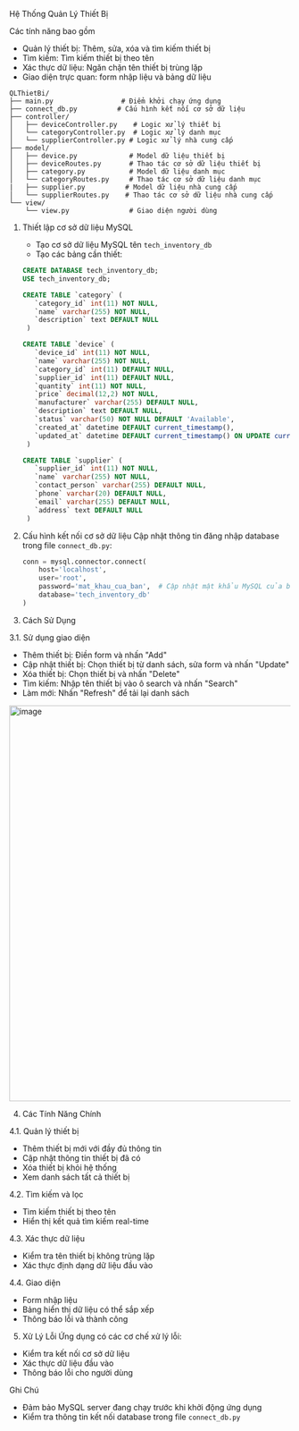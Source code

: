 Hệ Thống Quản Lý Thiết Bị

Các tính năng bao gồm
- Quản lý thiết bị: Thêm, sửa, xóa và tìm kiếm thiết bị
- Tìm kiếm: Tìm kiếm thiết bị theo tên
- Xác thực dữ liệu: Ngăn chặn tên thiết bị trùng lặp
- Giao diện trực quan: form nhập liệu và bảng dữ liệu

```
QLThietBi/
├── main.py                 # Điểm khởi chạy ứng dụng
├── connect_db.py          # Cấu hình kết nối cơ sở dữ liệu
├── controller/
│   ├── deviceController.py    # Logic xử lý thiết bị
│   └── categoryController.py  # Logic xử lý danh mục
│   └── supplierController.py # Logic xử lý nhà cung cấp
├── model/
│   ├── device.py             # Model dữ liệu thiết bị
│   ├── deviceRoutes.py       # Thao tác cơ sở dữ liệu thiết bị
│   ├── category.py           # Model dữ liệu danh mục
│   └── categoryRoutes.py     # Thao tác cơ sở dữ liệu danh mục
|   ├── supplier.py          # Model dữ liệu nhà cung cấp
│   └── supplierRoutes.py    # Thao tác cơ sở dữ liệu nhà cung cấp
└── view/
    └── view.py               # Giao diện người dùng
```


1. Thiết lập cơ sở dữ liệu MySQL
   - Tạo cơ sở dữ liệu MySQL tên `tech_inventory_db`
   - Tạo các bảng cần thiết:

   ```sql
   CREATE DATABASE tech_inventory_db;
   USE tech_inventory_db;

   CREATE TABLE `category` (
      `category_id` int(11) NOT NULL,
      `name` varchar(255) NOT NULL,
      `description` text DEFAULT NULL
    )

   CREATE TABLE `device` (
      `device_id` int(11) NOT NULL,
      `name` varchar(255) NOT NULL,
      `category_id` int(11) DEFAULT NULL,
      `supplier_id` int(11) DEFAULT NULL,
      `quantity` int(11) NOT NULL,
      `price` decimal(12,2) NOT NULL,
      `manufacturer` varchar(255) DEFAULT NULL,
      `description` text DEFAULT NULL,
      `status` varchar(50) NOT NULL DEFAULT 'Available',
      `created_at` datetime DEFAULT current_timestamp(),
      `updated_at` datetime DEFAULT current_timestamp() ON UPDATE current_timestamp()
    )

   CREATE TABLE `supplier` (
      `supplier_id` int(11) NOT NULL,
      `name` varchar(255) NOT NULL,
      `contact_person` varchar(255) DEFAULT NULL,
      `phone` varchar(20) DEFAULT NULL,
      `email` varchar(255) DEFAULT NULL,
      `address` text DEFAULT NULL
    )

2. Cấu hình kết nối cơ sở dữ liệu
   Cập nhật thông tin đăng nhập database trong file `connect_db.py`:
   ```python
   conn = mysql.connector.connect(
       host='localhost',
       user='root',
       password='mat_khau_cua_ban',  # Cập nhật mật khẩu MySQL của bạn
       database='tech_inventory_db'
   )
   ```

3. Cách Sử Dụng

3.1. Sử dụng giao diện
   - Thêm thiết bị: Điền form và nhấn "Add"
   - Cập nhật thiết bị: Chọn thiết bị từ danh sách, sửa form và nhấn "Update"
   - Xóa thiết bị: Chọn thiết bị và nhấn "Delete"
   - Tìm kiếm: Nhập tên thiết bị vào ô search và nhấn "Search"
   - Làm mới: Nhấn "Refresh" để tải lại danh sách

<img width="1152" height="708" alt="image" src="https://github.com/user-attachments/assets/3ca6db6d-bef5-45b4-a0d1-5ea89a9842e9" />

4. Các Tính Năng Chính

4.1. Quản lý thiết bị
- Thêm thiết bị mới với đầy đủ thông tin
- Cập nhật thông tin thiết bị đã có
- Xóa thiết bị khỏi hệ thống
- Xem danh sách tất cả thiết bị

4.2. Tìm kiếm và lọc
- Tìm kiếm thiết bị theo tên
- Hiển thị kết quả tìm kiếm real-time

4.3. Xác thực dữ liệu
- Kiểm tra tên thiết bị không trùng lặp
- Xác thực định dạng dữ liệu đầu vào

4.4. Giao diện 
- Form nhập liệu 
- Bảng hiển thị dữ liệu có thể sắp xếp
- Thông báo lỗi và thành công

5. Xử Lý Lỗi
Ứng dụng có các cơ chế xử lý lỗi:
- Kiểm tra kết nối cơ sở dữ liệu
- Xác thực dữ liệu đầu vào
- Thông báo lỗi cho người dùng

Ghi Chú
- Đảm bảo MySQL server đang chạy trước khi khởi động ứng dụng
- Kiểm tra thông tin kết nối database trong file `connect_db.py`
